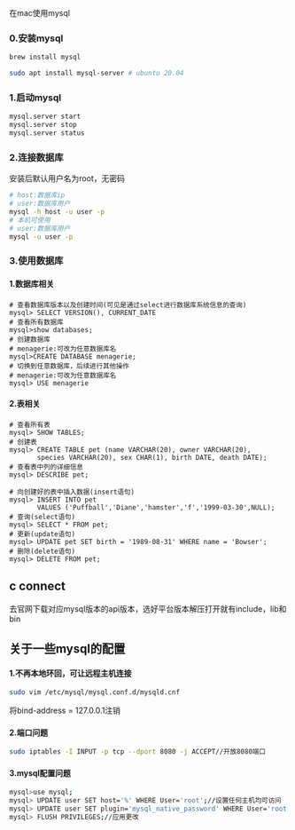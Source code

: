 在mac使用mysql

### 0.安装mysql

```bash
brew install mysql

sudo apt install mysql-server # ubuntu 20.04
```

### 1.启动mysql

```bash
mysql.server start
mysql.server stop
mysql.server status
```

### 2.连接数据库

安装后默认用户名为root，无密码

```bash
# host:数据库ip
# user:数据库用户
mysql -h host -u user -p
# 本机可使用
# user:数据库用户
mysql -u user -p
```

### 3.使用数据库

#### 1.数据库相关

```mysql
# 查看数据库版本以及创建时间(可见是通过select进行数据库系统信息的查询)
mysql> SELECT VERSION(), CURRENT_DATE
# 查看所有数据库
mysql>show databases;
# 创建数据库
# menagerie:可改为任意数据库名
mysql>CREATE DATABASE menagerie;
# 切换到任意数据库，后续进行其他操作
# menagerie:可改为任意数据库名
mysql> USE menagerie
```

#### 2.表相关

```mysql
# 查看所有表
mysql> SHOW TABLES;
# 创建表
mysql> CREATE TABLE pet (name VARCHAR(20), owner VARCHAR(20),
       species VARCHAR(20), sex CHAR(1), birth DATE, death DATE);
# 查看表中列的详细信息
mysql> DESCRIBE pet;

# 向创建好的表中插入数据(insert语句)
mysql> INSERT INTO pet
       VALUES ('Puffball','Diane','hamster','f','1999-03-30',NULL);
# 查询(select语句)
mysql> SELECT * FROM pet;
# 更新(update语句)
mysql> UPDATE pet SET birth = '1989-08-31' WHERE name = 'Bowser';
# 删除(delete语句)
mysql> DELETE FROM pet;
```

## c connect

去官网下载对应mysql版本的api版本，选好平台版本解压打开就有include，lib和bin



## 关于一些mysql的配置

#### 1.不再本地环回，可让远程主机连接

```bash
sudo vim /etc/mysql/mysql.conf.d/mysqld.cnf
```

将bind-address = 127.0.0.1注销

#### 2.端口问题

```bash
sudo iptables -I INPUT -p tcp --dport 8080 -j ACCEPT//开放8080端口
```

#### 3.mysql配置问题

```bash
mysql>use mysql;
mysql> UPDATE user SET host='%' WHERE User='root';//设置任何主机均可访问
mysql> UPDATE user SET plugin='mysql_native_password' WHERE User='root';//设置可以通过密码的方式连接
mysql> FLUSH PRIVILEGES;//应用更改
```

